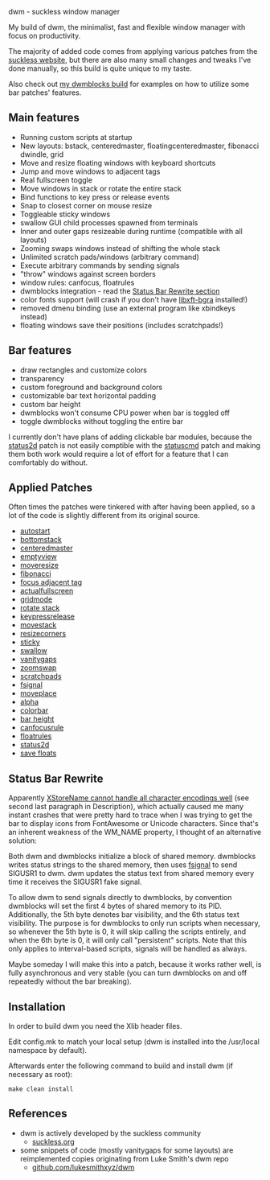  dwm - suckless window manager

My build of dwm, the minimalist, fast and flexible window manager with focus on productivity.

The majority of added code comes from applying various patches from the [suckless website](https://dwm.suckless.org),
but there are also many small changes and tweaks I've done manually, so this build is quite unique to my taste.

Also check out [my dwmblocks build](https://github.com/randoragon/dwmblocks) for examples on how to
utilize some bar patches' features.

## Main features

- Running custom scripts at startup
- New layouts: bstack, centeredmaster, floatingcenteredmaster, fibonacci dwindle, grid
- Move and resize floating windows with keyboard shortcuts
- Jump and move windows to adjacent tags
- Real fullscreen toggle
- Move windows in stack or rotate the entire stack
- Bind functions to key press or release events
- Snap to closest corner on mouse resize
- Toggleable sticky windows
- swallow GUI child processes spawned from terminals
- Inner and outer gaps resizeable during runtime (compatible with all layouts)
- Zooming swaps windows instead of shifting the whole stack
- Unlimited scratch pads/windows (arbitrary command)
- Execute arbitrary commands by sending signals
- "throw" windows against screen borders
- window rules: canfocus, floatrules
- dwmblocks integration - read the [Status Bar Rewrite section](https://github.com/Randoragon/dwm#status-bar-rewrite)
- color fonts support (will crash if you don't have [libxft-bgra](https://aur.archlinux.org/packages/libxft-bgra) installed!)
- removed dmenu binding (use an external program like xbindkeys instead)
- floating windows save their positions (includes scratchpads!)

## Bar features

- draw rectangles and customize colors
- transparency
- custom foreground and background colors
- customizable bar text horizontal padding
- custom bar height
- dwmblocks won't consume CPU power when bar is toggled off
- toggle dwmblocks without toggling the entire bar

I currently don't have plans of adding clickable bar modules, because the
[status2d](https://dwm.suckless.org/patches/status2d/) patch is not easily comptible with the
[statuscmd](https://dwm.suckless.org/patches/statuscmd/) patch and making them both work would
require a lot of effort for a feature that I can comfortably do without.

## Applied Patches

Often times the patches were tinkered with after having been applied,
so a lot of the code is slightly different from its original source.

- [autostart](https://dwm.suckless.org/patches/autostart/)
- [bottomstack](https://dwm.suckless.org/patches/bottomstack/)
- [centeredmaster](https://dwm.suckless.org/patches/centeredmaster/)
- [emptyview](https://dwm.suckless.org/patches/emptyview/)
- [moveresize](https://dwm.suckless.org/patches/moveresize/)
- [fibonacci](https://dwm.suckless.org/patches/fibonacci/)
- [focus adjacent tag](https://dwm.suckless.org/patches/focusadjacenttag/)
- [actualfullscreen](https://dwm.suckless.org/patches/actualfullscreen/)
- [gridmode](https://dwm.suckless.org/patches/gridmode/)
- [rotate stack](https://dwm.suckless.org/patches/rotatestack/)
- [keypressrelease](https://dwm.suckless.org/patches/keypressrelease/)
- [movestack](https://dwm.suckless.org/patches/movestack/)
- [resizecorners](https://dwm.suckless.org/patches/resizecorners/)
- [sticky](https://dwm.suckless.org/patches/sticky/)
- [swallow](https://dwm.suckless.org/patches/swallow/)
- [vanitygaps](https://dwm.suckless.org/patches/vanitygaps/)
- [zoomswap](https://dwm.suckless.org/patches/zoomswap/)
- [scratchpads](https://dwm.suckless.org/patches/scratchpads/)
- [fsignal](https://dwm.suckless.org/patches/fsignal/)
- [moveplace](https://dwm.suckless.org/patches/moveplace/)
- [alpha](https://dwm.suckless.org/patches/alpha/)
- [colorbar](https://dwm.suckless.org/patches/colorbar/)
- [bar height](https://dwm.suckless.org/patches/bar_height/)
- [canfocusrule](https://dwm.suckless.org/patches/canfocusrule/)
- [floatrules](https://dwm.suckless.org/patches/floatrules/)
- [status2d](https://dwm.suckless.org/patches/status2d/)
- [save floats](http://dwm.suckless.org/patches/save_floats/)

## Status Bar Rewrite

Apparently [XStoreName cannot handle all character encodings well](https://linux.die.net/man/3/xstorename) (see second last paragraph in Description), which
actually caused me many instant crashes that were pretty hard to trace when I was trying to get the bar to display
icons from FontAwesome or Unicode characters. Since that's an inherent weakness of the WM\_NAME property, I thought
of an alternative solution:

Both dwm and dwmblocks initialize a block of shared memory. dwmblocks writes status strings to the shared memory,
then uses [fsignal](https://dwm.suckless.org/patches/fsignal/) to send SIGUSR1 to dwm. dwm updates the status
text from shared memory every time it receives the SIGUSR1 fake signal.

To allow dwm to send signals directly to dwmblocks, by convention dwmblocks will set the first 4 bytes of
shared memory to its PID. Additionally, the 5th byte denotes bar visibility, and the 6th status text visibility.
The purpose is for dwmblocks to only run scripts when necessary, so whenever the 5th byte is 0, it will skip
calling the scripts entirely, and when the 6th byte is 0, it will only call "persistent" scripts.
Note that this only applies to interval-based scripts, signals will be handled as always.

Maybe someday I will make this into a patch, because it works rather well, is fully asynchronous and very stable
(you can turn dwmblocks on and off repeatedly without the bar breaking).

## Installation

In order to build dwm you need the Xlib header files.

Edit config.mk to match your local setup (dwm is installed into
the /usr/local namespace by default).

Afterwards enter the following command to build and install dwm (if
necessary as root):

    make clean install

## References

- dwm is actively developed by the suckless community
    - [suckless.org](https://suckless.org)
- some snippets of code (mostly vanitygaps for some layouts) are reimplemented copies originating from Luke Smith's dwm repo
    - [github.com/lukesmithxyz/dwm](https://github.com/lukesmithxyz/dwm)
